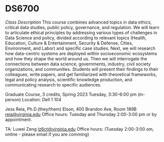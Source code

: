 # DS6700

*Class Description* 
This course combines advanced topics in data ethics, critical data studies, public policy, governance, and regulation. We will learn to articulate ethical principles by addressing various types of challenges in Data Science and policy, divided according to relevant topics (Health, Education, Culture & Entertainment, Security & Defense, Cities, Environment, and Labor) and specific case studies. Next, we will research how data-centric systems are deployed within socioeconomic ecosystems and how they shape the world around us. Then we will interrogate the connections between data science, governments, industry, civil society organizations, and communities. Students will present their findings to their colleagues, write papers, and get familiarized with theoretical frameworks, legal and policy analysis, scientific knowledge production, and communicating research to specific audiences.

Graduate Course, 3 credits, Spring 2023
Tuesday, 3:30-6:00 pm (in-person)
Location: Dell 1 104

Jess Reia, Ph.D.(they/them) 
Elson, 400 Brandon Ave, Room 189B
reia@virginia.edu 
Office hours: Tuesday and Thursday 2:00-3:00 pm or by appointment. 

TA: Luwei Zeng 
lz6ct@virginia.edu 
Office hours: (Tuesday 2:00-3:00 om, online - please email if you are comming)
